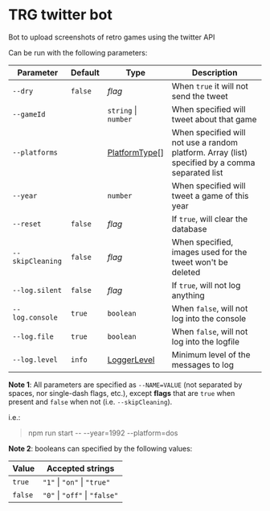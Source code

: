 # TRG twitter bot

Bot to upload screenshots of retro games using the twitter API

Can be run with the following parameters:

| Parameter        | Default | Type                                                           | Description                                                                                     |
| ---------------- | ------- | -------------------------------------------------------------- | ----------------------------------------------------------------------------------------------- |
| `--dry`          | `false` | _flag_                                                         | When `true` it will not send the tweet                                                          |
| `--gameId`       |         | `string` \| `number`                                           | When specified will tweet about that game                                                       |
| `--platforms`    |         | [PlatformType](./src/game-source/base/platform/constants.ts)[] | When specified will not use a random platform. Array (list) specified by a comma separated list |
| `--year`         |         | `number`                                                       | When specified will tweet a game of this year                                                   |
| `--reset`        | `false` | _flag_                                                         | If `true`, will clear the database                                                              |
| `--skipCleaning` | `false` | _flag_                                                         | When specified, images used for the tweet won't be deleted                                      |
| `--log.silent`   | `false` | _flag_                                                         | If `true`, will not log anything                                                                |
| `--log.console`  | `true`  | `boolean`                                                      | When `false`, will not log into the console                                                     |
| `--log.file`     | `true`  | `boolean`                                                      | When `false`, will not log into the logfile                                                     |
| `--log.level`    | `info`  | [LoggerLevel](./src/utils/logger/index.ts)                     | Minimum level of the messages to log                                                            |

**Note 1**: All parameters are specified as `--NAME=VALUE` (not separated by spaces, nor single-dash flags, etc.), except **flags** that are `true` when present and `false` when not (i.e. `--skipCleaning`).

i.e.:

> npm run start -- --year=1992 --platform=dos

**Note 2**: booleans can specified by the following values:

| Value   | Accepted strings              |
| ------- | ----------------------------- |
| `true`  | `"1"` \| `"on"` \| `"true"`   |
| `false` | `"0"` \| `"off"` \| `"false"` |
